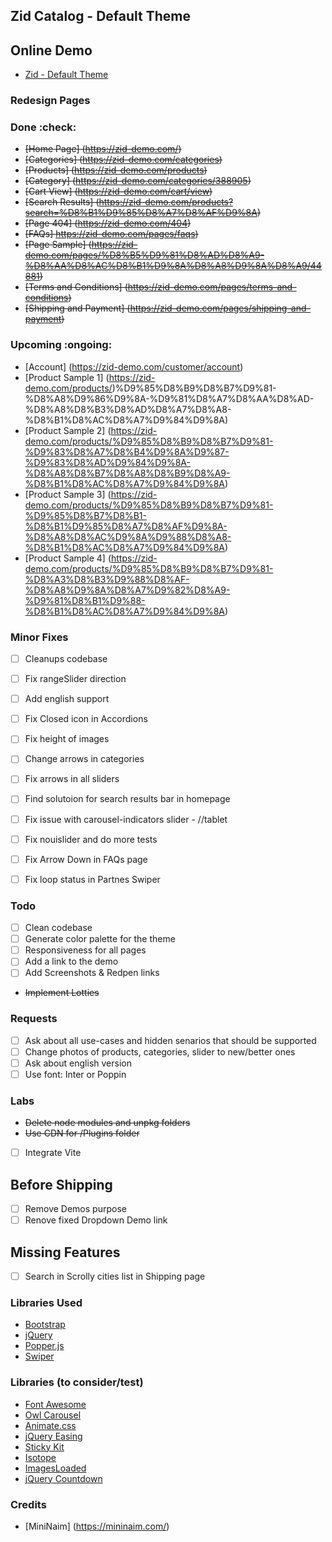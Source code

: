 ## Zid Catalog - Default Theme
## Online Demo
- [Zid - Default Theme](https://zid-theme.herokuapp.com/)

### Redesign Pages
### Done :check: 
- ~~[Home Page] (https://zid-demo.com/)~~
- ~~[Categories] (https://zid-demo.com/categories)~~
- ~~[Products] (https://zid-demo.com/products)~~
- ~~[Category] (https://zid-demo.com/categories/388905)~~
- ~~[Cart View] (https://zid-demo.com/cart/view)~~
- ~~[Search Results] (https://zid-demo.com/products?search=%D8%B1%D9%85%D8%A7%D8%AF%D9%8A)~~
- ~~[Page 404] (https://zid-demo.com/404)~~
- ~~[FAQs] https://zid-demo.com/pages/faqs)~~
- ~~[Page Sample] (https://zid-demo.com/pages/%D8%B5%D9%81%D8%AD%D8%A9-%D8%AA%D8%AC%D8%B1%D9%8A%D8%A8%D9%8A%D8%A9/44881)~~
- ~~[Terms and Conditions] (https://zid-demo.com/pages/terms-and-conditions)~~
- ~~[Shipping and Payment] (https://zid-demo.com/pages/shipping-and-payment)~~

### Upcoming :ongoing:
- [Account] (https://zid-demo.com/customer/account)
- [Product Sample 1] (https://zid-demo.com/products/)%D9%85%D8%B9%D8%B7%D9%81-%D8%A8%D9%86%D9%8A-%D9%81%D8%A7%D8%AA%D8%AD-%D8%A8%D8%B3%D8%AD%D8%A7%D8%A8-%D8%B1%D8%AC%D8%A7%D9%84%D9%8A)
- [Product Sample 2] (https://zid-demo.com/products/%D9%85%D8%B9%D8%B7%D9%81-%D9%83%D8%A7%D8%B4%D9%8A%D9%87-%D9%83%D8%AD%D9%84%D9%8A-%D8%A8%D8%B7%D8%A8%D8%B9%D8%A9-%D8%B1%D8%AC%D8%A7%D9%84%D9%8A)
- [Product Sample 3] (https://zid-demo.com/products/%D9%85%D8%B9%D8%B7%D9%81-%D9%85%D8%B7%D8%B1-%D8%B1%D9%85%D8%A7%D8%AF%D9%8A-%D8%A8%D8%AC%D9%8A%D9%88%D8%A8-%D8%B1%D8%AC%D8%A7%D9%84%D9%8A)
- [Product Sample 4] (https://zid-demo.com/products/%D9%85%D8%B9%D8%B7%D9%81-%D8%A3%D8%B3%D9%88%D8%AF-%D8%A8%D9%8A%D8%A7%D9%82%D8%A9-%D9%81%D8%B1%D9%88-%D8%B1%D8%AC%D8%A7%D9%84%D9%8A)

### Minor Fixes
- [ ] Cleanups codebase
- [ ] Fix rangeSlider direction
- [ ] Add english support
- [ ] Fix Closed icon in Accordions

- [ ] Fix height of images
- [ ] Change arrows in categories
- [ ] Fix arrows in all sliders
- [ ] Find solutoion for search results bar in homepage
- [ ] Fix issue with carousel-indicators slider - //tablet
- [ ] Fix nouislider and do more tests
- [ ] Fix Arrow Down in FAQs page
- [ ] Fix loop status in Partnes Swiper

### Todo
- [ ] Clean codebase
- [ ] Generate color palette for the theme
- [ ] Responsiveness for all pages
- [ ] Add a link to the demo
- [ ] Add Screenshots & Redpen links
- ~~Implement Lotties~~

### Requests
- [ ] Ask about all use-cases and hidden senarios that should be supported
- [ ] Change photos of products, categories, slider to new/better ones
- [ ] Ask about english version
- [ ] Use font: Inter or Poppin

### Labs
- ~~Delete node modules and unpkg folders~~
- ~~Use CDN for /Plugins folder~~
- [ ] Integrate Vite

## Before Shipping
- [ ] Remove Demos purpose
- [ ] Renove fixed Dropdown Demo link

## Missing Features
- [ ] Search in Scrolly cities list in Shipping page

### Libraries Used
- [Bootstrap](https://getbootstrap.com/)
- [jQuery](https://jquery.com/)
- [Popper.js](https://popper.js.org/)
- [Swiper](https://swiperjs.com/)

### Libraries (to consider/test)
- [Font Awesome](https://fontawesome.com/)
- [Owl Carousel](https://owlcarousel2.github.io/OwlCarousel2/)
- [Animate.css](https://daneden.github.io/animate.css/)
- [jQuery Easing](http://gsgd.co.uk/sandbox/jquery/easing/)
- [Sticky Kit](http://leafo.net/sticky-kit/)
- [Isotope](https://isotope.metafizzy.co/)
- [ImagesLoaded](https://imagesloaded.desandro.com/)
- [jQuery Countdown](https://hilios.github.io/jQuery.countdown/)

### Credits
- [MiniNaim] (https://mininaim.com/)